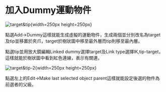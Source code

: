 加入Dummy運動物件
===
![target&tip](./images/10.png "target&tip"){width=250px height=250px}

點選Add→Dummy這樣就能生成虛擬的運動物件，生成兩個並分別改名為target及tip並移置於夾爪，target於樹狀圖中移至最外層而tip則移至最內層。

點選tip並用放大鏡編輯Linked dummy選擇target及Link type選擇IK,tip-target，這樣就能於樹狀圖中看到紅色連線，表示有關連。

![target&tip-2](./images/11.png "target&tip-2"){width=250px height=250px}

點選左上的Edit→Make last selected object parent這樣就能設定後選的物件為前選者的父級。

 

